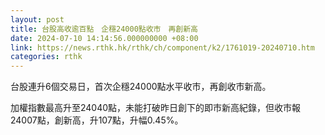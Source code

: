 ```yaml
---
layout: post
title: 台股高收逾百點　企穩24000點收市　再創新高
date: 2024-07-10 14:14:56.000000000 +08:00
link: https://news.rthk.hk/rthk/ch/component/k2/1761019-20240710.htm
categories: rthk
---
```


台股連升6個交易日，首次企穩24000點水平收市，再創收市新高。

加權指數最高升至24040點，未能打破昨日創下的即市新高紀錄，但收市報24007點，創新高，升107點，升幅0.45%。
